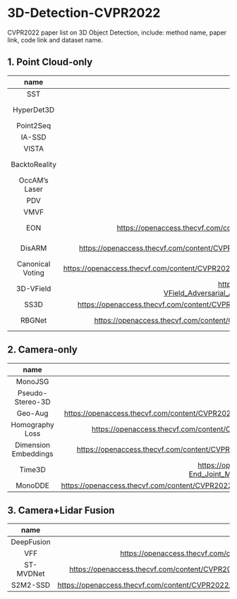 # 3D-Detection-CVPR2022
CVPR2022 paper list on 3D Object Detection, include: method name, paper link, code link and dataset name.

## 1. Point Cloud-only


|   name   | paper link | code link | dataset |
|:------------:|:-------------------:|:-------------------:|:----------:|
|     SST    |    https://arxiv.org/pdf/2112.06375.pdf        |  https://github.com/TuSimple/SST  |      Waymo     |
|    HyperDet3D   |     https://arxiv.org/pdf/2204.05599.pdf        |          -          |      ScanNetV2/ SUNRGBD     |
|    Point2Seq   |     https://arxiv.org/pdf/2203.13394.pdf        |   https://github.com/ocNflag/point2seq    |      Waymo/ONCE     |
|    IA-SSD   |     https://arxiv.org/pdf/2203.11139.pdf        |   https://github.com/yifanzhang713/IA-SSD     |      KITTI     |
|    VISTA   |     https://arxiv.org/pdf/2203.09704.pdf        |   https://github.com/Gorilla-Lab-SCUT/VISTA    |      NuScenes/Waymo     |
|    BacktoReality   |    https://arxiv.org/pdf/2203.05238.pdf    |   https://github.com/wyf-ACCEPT/BackToReality   |    ModelNet40/ScanNet |
|    OccAM’s Laser   |    https://arxiv.org/pdf/2204.06577.pdf  |          -          |     KITTI    |
|    PDV   |    https://arxiv.org/pdf/2203.05662.pdf  |  https://github.com/TRAILab/PDV  |     KITTI/Waymo    |
|    VMVF   |   https://arxiv.org/pdf/2203.02133.pdf  |          -          |   NuScenes   |
|   EON  |  https://openaccess.thecvf.com/content/CVPR2022/papers/Yu_Rotationally_Equivariant_3D_Object_Detection_CVPR_2022_paper.pdf |   https://kovenyu.com/eon/  |      ScanNetV2/ SUNRGBD     |
|  DisARM  |  https://openaccess.thecvf.com/content/CVPR2022/papers/Duan_DisARM_Displacement_Aware_Relation_Module_for_3D_Detection_CVPR_2022_paper.pdf |    https://github.com/YaraDuan/DisARM |    ScanNetV2/ SUNRGBD   |
| Canonical Voting | https://openaccess.thecvf.com/content/CVPR2022/papers/You_Canonical_Voting_Towards_Robust_Oriented_Bounding_Box_Detection_in_3D_CVPR_2022_paper.pdf |       https://github.com/qq456cvb/CanonicalVoting |   ScanNetV2/ SUNRGBD     |
| 3D-VField | https://openaccess.thecvf.com/content/CVPR2022/papers/Lehner_3D-VField_Adversarial_Augmentation_of_Point_Clouds_for_Domain_Generalization_in_CVPR_2022_paper.pdf |  https://crashd-cars.github.io/ |  KITTI/Waymo    |
|  SS3D  |  https://openaccess.thecvf.com/content/CVPR2022/papers/Liu_SS3D_Sparsely-Supervised_3D_Object_Detection_From_Point_Cloud_CVPR_2022_paper.pdf |          -          |   KITTI |
|  RBGNet  |  https://openaccess.thecvf.com/content/CVPR2022/papers/Wang_RBGNet_Ray-Based_Grouping_for_3D_Object_Detection_CVPR_2022_paper.pdf |  https://github.com/Haiyang-W/RBGNet  |  ScanNetV2/ SUNRGBD   |


## 2. Camera-only


|   name   | paper link | code link | dataset |
|:------------:|:-------------------:|:-------------------:|:----------:|
|   MonoJSG    |  https://arxiv.org/pdf/2203.08563.pdf | https://github.com/lianqing11/MonoJSG |      KITTI/Waymo     |
|  Pseudo-Stereo-3D |  https://arxiv.org/pdf/2203.02112.pdf  |  https://github.com/revisitq/Pseudo-Stereo-3D |  KITTI  |
|  Geo-Aug |  https://openaccess.thecvf.com/content/CVPR2022/papers/Lian_Exploring_Geometric_Consistency_for_Monocular_3D_Object_Detection_CVPR_2022_paper.pdf  |  |     KITTI |
| Homography Loss |  https://openaccess.thecvf.com/content/CVPR2022/papers/Gu_Homography_Loss_for_Monocular_3D_Object_Detection_CVPR_2022_paper.pdf  |  https://github.com/TuSimple/SST  |   KITTI  |
| Dimension Embeddings | https://openaccess.thecvf.com/content/CVPR2022/papers/Zhang_Dimension_Embeddings_for_Monocular_3D_Object_Detection_CVPR_2022_paper.pdf | https://github.com/lianqing11/MonoJSG |  KITTI |
| Time3D | https://openaccess.thecvf.com/content/CVPR2022/papers/Li_Time3D_End-to-End_Joint_Monocular_3D_Object_Detection_and_Tracking_for_CVPR_2022_paper.pdf | https://github.com/lianqing11/MonoJSG | nuScenes  |
|  MonoDDE  | https://openaccess.thecvf.com/content/CVPR2022/papers/Li_Diversity_Matters_Fully_Exploiting_Depth_Clues_for_Reliable_Monocular_3D_CVPR_2022_paper.pdf |  | KITTI |


## 3. Camera+Lidar Fusion


|   name   | paper link | code link | dataset |
|:------------:|:-------------------:|:-------------------:|:----------:|
|  DeepFusion  | https://arxiv.org/pdf/2203.08195.pdf | https://github.com/tensorflow/lingvo/tree/master/lingvo |  Waymo  |
|  VFF | https://openaccess.thecvf.com/content/CVPR2022/papers/Li_Voxel_Field_Fusion_for_3D_Object_Detection_CVPR_2022_paper.pdf | https://github.com/dvlab-research/VFF|  KITTI/nuScenes  |
| ST-MVDNet | https://openaccess.thecvf.com/content/CVPR2022/papers/Li_Modality-Agnostic_Learning_for_Radar-Lidar_Fusion_in_Vehicle_Detection_CVPR_2022_paper.pdf| | Oxford Radar Robotcar|
| S2M2-SSD | https://openaccess.thecvf.com/content/CVPR2022/papers/Zheng_Boosting_3D_Object_Detection_by_Simulating_Multimodality_on_Point_Clouds_CVPR_2022_paper.pdf | | nuScenes |
